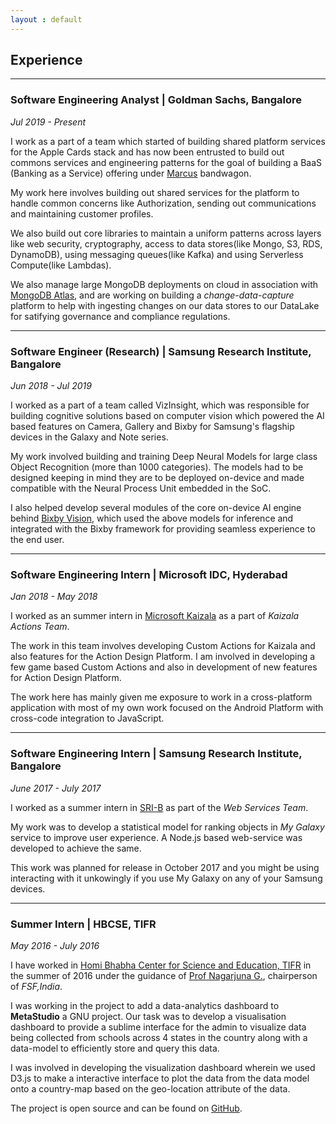 ```yaml
---
layout : default
---
```


## Experience
---

### **Software Engineering Analyst | Goldman Sachs, Bangalore**

*Jul 2019 - Present*

I work as a part of a team which started of building shared platform services for the Apple Cards stack and has now been entrusted to build out commons services and engineering patterns for the goal of building a BaaS (Banking as a Service) offering under [Marcus](https://www.marcus.com/) bandwagon.

My work here involves building out shared services for the platform to handle common concerns like Authorization, sending out communications and maintaining customer profiles. 

We also build out core libraries to maintain a uniform patterns across layers like web security, cryptography, access to data stores(like Mongo, S3, RDS, DynamoDB), using messaging queues(like Kafka) and using Serverless Compute(like Lambdas).

We also manage large MongoDB deployments on cloud in association with [MongoDB Atlas](https://www.mongodb.com/cloud), and are working on building a *change-data-capture* platform to help with ingesting changes on our data stores to our DataLake for satifying governance and compliance regulations.

---

### **Software Engineer (Research) | Samsung Research Institute, Bangalore**

*Jun 2018 - Jul 2019*

I worked as a part of a team called VizInsight, which was responsible for building cognitive solutions based on computer vision which powered the AI based features on Camera, Gallery and Bixby for Samsung's flagship devices in the Galaxy and Note series.

My work involved building and training Deep Neural Models for large class Object Recognition (more than 1000 categories). The models had to be designed keeping in mind they are to be deployed on-device and made compatible with the Neural Process Unit embedded in the SoC.

I also helped develop several modules of the core on-device AI engine behind [Bixby Vision](https://www.samsung.com/global/galaxy/apps/bixby/vision/), which used the above models for inference and integrated with the Bixby framework for providing seamless experience to the end user.

---


### **Software Engineering Intern | Microsoft IDC, Hyderabad**

*Jan 2018 - May 2018*

I worked as an summer intern in [Microsoft Kaizala](https://products.office.com/en-in/business/microsoft-kaizala) as a part of _Kaizala Actions Team_.

The work in this team involves developing Custom Actions for Kaizala and also features for the Action Design Platform. I am involved in developing a few game based Custom Actions and also in development of new features for Action Design Platform.

The work here has mainly given me exposure to work in a cross-platform application with most of my own work focused on the Android Platform with cross-code integration to JavaScript.

---

### **Software Engineering Intern | Samsung Research Institute, Bangalore**

*June 2017 - July 2017*

I worked as a summer intern in [SRI-B](http://www.samsung.com/in/aboutsamsung/samsungelectronics/india/rnd/) as
part of the _Web Services Team_.

My work was to develop a statistical model for ranking objects in _My Galaxy_ service to improve user experience. A Node.js based web-service was developed to achieve the same.

This work was planned for release in October 2017 and you might be using interacting with it unkowingly if you use My Galaxy on any of your Samsung devices.  

---

### **Summer Intern | HBCSE, TIFR**

*May 2016 - July 2016*

I have worked in [Homi Bhabha Center for Science and Education, TIFR](http://www.hbcse.tifr.res.in/) in the summer of 2016 under the guidance of [Prof Nagarjuna G.](https://gnowgi.org/), chairperson of _FSF,India_.

I was working in the project to add a data-analytics dashboard to **MetaStudio** a GNU project. Our task was to develop a visualisation dashboard to provide a sublime interface for the admin to visualize data being collected from schools across 4 states in the country along with a data-model to efficiently store and query this data.

I was involved in developing the visualization dashboard wherein we used D3.js to make a interactive interface to plot the data from the data model onto a country-map based on the geo-location attribute of the data.

The project is open source and can be found on [GitHub](https://github.com/gnowledge/gstudio).